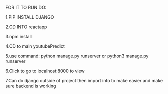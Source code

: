 FOR IT TO RUN DO:

1.PIP INSTALL DJANGO

2.CD INTO reactapp

3.npm install

4.CD to main youtubePredict

5.use command: python manage.py runserver or python3 manage.py runserver

6.Click to go to localhost:8000 to view

7.Can do django outside of project then import into to make easier and make sure backend is working 

